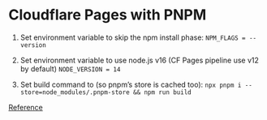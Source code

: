 # Cloudflare Pages with PNPM

1. Set environment variable to skip the npm install phase:
   `NPM_FLAGS = --version`

2. Set environment variable to use node.js v16 (CF Pages pipeline use v12 by default)
   `NODE_VERSION = 14`

3. Set build command to (so pnpm’s store is cached too):
   `npx pnpm i --store=node_modules/.pnpm-store && npm run build`

[Reference](https://community.cloudflare.com/t/add-pnpm-to-pre-installed-cloudflare-pages-tools/288514/5)
